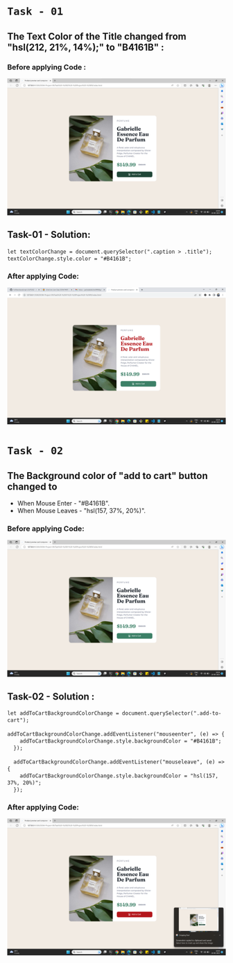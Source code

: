 # `Task - 01`

## The Text Color of the Title changed from "hsl(212, 21%, 14%);" to "B4161B" :


### Before applying Code :

![Task-01-Input](./01-Task-Input.png)

## Task-01 - Solution:

```
let textColorChange = document.querySelector(".caption > .title");
textColorChange.style.color = "#B4161B";
```

### After applying Code:

![Task-01-Output](./01-Task-Output.png)



# `Task - 02`

## The Background color of "add to cart" button changed to 

- When Mouse Enter - "#B4161B".
- When Mouse Leaves - "hsl(157, 37%, 20%)".

### Before applying Code:

![Task-02-Input](./02-Task-Input.png)


## Task-02 - Solution : 
```
let addToCartBackgroundColorChange = document.querySelector(".add-to-cart");

addToCartBackgroundColorChange.addEventListener("mouseenter", (e) => {
    addToCartBackgroundColorChange.style.backgroundColor = "#B4161B";
  });
  
  addToCartBackgroundColorChange.addEventListener("mouseleave", (e) => {
    addToCartBackgroundColorChange.style.backgroundColor = "hsl(157, 37%, 20%)";
  });
``` 

### After applying Code:

![Task-02-Output](./02-Task-Output.png)